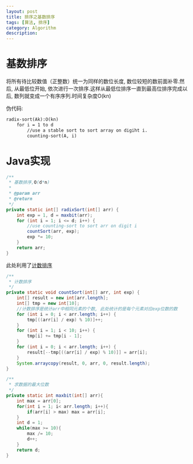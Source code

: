 ```yaml
---
layout: post
title: 排序之基数排序
tags: [算法, 排序]
category: Algorithm
description: 
---
```


<script type="text/javascript" src="http://cdn.mathjax.org/mathjax/latest/MathJax.js?config=default"></script>

# 基数排序

将所有待比较数值（正整数）统一为同样的数位长度, 数位较短的数前面补零.然后, 从最低位开始, 依次进行一次排序.这样从最低位排序一直到最高位排序完成以后, 数列就变成一个有序序列.时间复杂度O(kn)

<!--more-->
<!--more-->

伪代码:

```md
radix-sort(Ak):O(kn)
    for i = 1 to d
        //use a stable sort to sort array on digiht i.
        counting-sort(A, i)
```

# Java实现

```java
/**
 * 基数排序,O(d*n)
 *
 * @param arr
 * @return
 */
private static int[] radixSort(int[] arr) {
    int exp = 1, d = maxbit(arr);
    for (int i = 1; i <= d; i++) {
        //use counting-sort to sort arr on digit i
        countSort(arr, exp);
        exp *= 10;
    }
    return arr;
}
```

此处利用了[计数排序](/algorithm/2018/01/13/排序之计数排序/)

```java
/**
 * 计数排序
 */
private static void countSort(int[] arr, int exp) {
    int[] result = new int[arr.length];
    int[] tmp = new int[10];
    //计数排序是统计arr中相同元素的个数, 此处统计的是每个元素对应exp位数的数
    for (int i = 0; i < arr.length; i++) {
        tmp[((arr[i] / exp) % 10)]++;
    }
    for (int i = 1; i < 10; i++) {
        tmp[i] += tmp[i - 1];
    }
    for (int i = 0; i < arr.length; i++) {
        result[--tmp[((arr[i] / exp) % 10)]] = arr[i];
    }
    System.arraycopy(result, 0, arr, 0, result.length);
}

/**
 * 求数据的最大位数
 */
private static int maxbit(int[] arr){
    int max = arr[0];
    for(int i = 1; i< arr.length; i++){
        if(arr[i] > max) max = arr[i];
    }
    int d = 1;
    while(max >= 10){
        max /= 10;
        d++;
    }
    return d;
}
```
